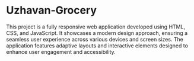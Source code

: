 # Uzhavan-Grocery
This project is a fully responsive web application developed using HTML, CSS, and JavaScript. It showcases a modern design approach, ensuring a seamless user experience across various devices and screen sizes. The application features adaptive layouts and interactive elements designed to enhance user engagement and accessibility.
